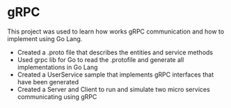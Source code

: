 # gRPC

This project was used to learn how works gRPC communication and how to implement using Go Lang.

- Created a .proto file that describes the entities and service methods
- Used grpc lib for Go to read the .protofile and generate all implementations in Go Lang
- Created a UserService sample that implements gRPC interfaces that have been generated
- Created a Server and Client to run and simulate two micro services communicating using gRPC
